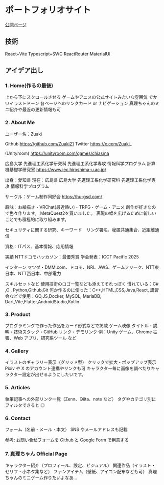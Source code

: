# ポートフォリオサイト

[公開ページ](https://zuaki21.github.io/portfolio/)

## 技術

React+Vite
Typescript+SWC
ReactRouter
MaterialUI

## アイデア出し

### 1. Home(作るの最後)

上から下にスクロールさせる
ゲームやアニメの公式サイトみたいな雰囲気
でかいイラストドーン
各ページへのリンクカード or ナビゲーション
真理ちゃんのミニ紹介や最近の更新情報も可

### 2. About Me

ユーザー名：Zuaki

Github https://github.com/Zuaki21
Twitter https://x.com/Zuaki_

(Unityroom) https://unityroom.com/games/chiasma

広島大学 先進理工系化学研究科
先進理工系化学専攻 情報科学プログラム
計算機基礎学研究室 https://www.iec.hiroshima-u.ac.jp/

出身：愛知県 現在：広島県
広島大学 先進理工系化学研究科
先進理工系化学専攻 情報科学プログラム

サークル：ゲーム制作同好会 https://hu-gsd.com/

趣味：お絵描き・VRChat(最近熱い)・TRPG・ゲーム・アニメ
創作が好きなので色々作ります。
MetaQuest2を買いました。
表現の幅を広げるために新しいことでも積極的に取り組みます。

セキュリティに関する研究、キーワード　リング署名、秘匿共通集合、近距離通信

資格：ITパス、基本情報、応用情報

実績
NTTドコモハッカソン：最優秀賞
学会発表：ICCT Pacific 2025

インターン
マツダ・DMM.com、ドコモ、NRI、AWS、ゲームフリーク、NTT東日本、NTT西日本、中部電力


スキルセットなど
使用技術のロゴ一覧なども添えてそれっぽく
慣れている：C#<link rel="stylesheet" type='text/css' href="https://cdn.jsdelivr.net/gh/devicons/devicon@latest/devicon.min.css" />
,C
            <link rel="stylesheet" type='text/css' href="https://cdn.jsdelivr.net/gh/devicons/devicon@latest/devicon.min.css" />
          ,
          Python,Github,Git
何か作るのに使った：C++,HTML,CSS,Java,React,
講習会などで使用：GO,JS,Docker, MySQL, MariaDB, Dart,Vite,Flutter,AndroidStudio,Kotlin

### 3. Product

プログラミングで作った作品をカード形式などで掲載
ゲーム映像
タイトル・説明・技術スタック・GitHub リンク・デモリンク
例：Unity ゲーム、Chrome 拡張、Web アプリ、研究系ツール など

### 4. Gallery

イラストのギャラリー表示（グリッド型）
クリックで拡大・ポップアップ表示
Pixiv や X のアカウント連携やリンクも可
キャラクター毎に画像を調べたりキャラクター設定が出せるようにしたいです。

### 5. Articles

執筆記事への外部リンク一覧（Zenn、Qiita、note など）
タグやカテゴリ別にフィルタできると ◎

### 6. Contact

フォーム（名前・メール・本文）
SNS やメールアドレスも記載

[参考: お問い合せフォームを Github と Google Form で用意する](https://qiita.com/nekoharuyuki/items/9d45bc380272769ec16c)

### 7. 真理ちゃん Official Page

キャラクター紹介（プロフィール、設定、ビジュアル）
関連作品（イラスト・セリフ・小ネタ集など）
ファンアイテム（壁紙、アイコン配布なども可）
真理ちゃんのミニゲーム作りたいよなあ...
